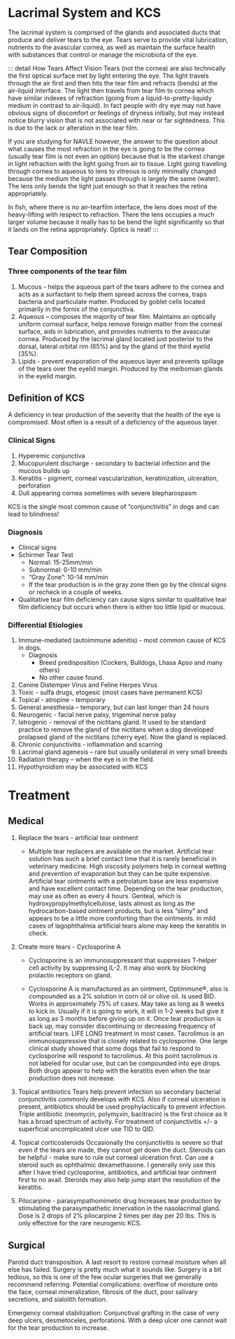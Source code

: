 # Lacrimal System and KCS
The lacrimal system is comprised of the glands and associated ducts that produce and deliver tears to the eye. Tears serve to provide vital lubrication, nutrients to the avascular cornea, as well as maintain the surface health with substances that control or manage the microbiota of the eye. 

::: detail How Tears Affect Vision
Tears (not the cornea) are also technically the first optical surface met by light entering the eye. The light travels through the air first and then hits the tear film and refracts (bends) at the air-liquid interface. The light then travels from tear film to cornea which have similar indexes of refraction (going from a liquid-to-pretty-liquidy medium in contrast to air-liquid). In fact people with dry eye may not have obvious signs of discomfort or feelings of dryness initially, but may instead notice blurry vision that is not associated with near or far sightedness. This is due to the lack or alteration in the tear film.

If you are studying for NAVLE however, the answer to the question about what causes the most refraction in the eye is going to be the cornea (usually tear film is not even an option) because that is the starkest change in light refraction with the light going from air to tissue. Light going traveling through cornea to aqueous to lens to vitreous is only minimally changed because the medium the light passes through is largely the same (water). The lens only bends the light just enough so that it reaches the retina appropriately.

In fish, where there is no air-tearfilm interface, the lens does most of the heavy-lifting with respect to refraction. There the lens occupies a much larger volume because it really has to be bend the light significantly so that it lands on the retina appropriately. Optics is neat!
:::

## Tear Composition

### Three components of the tear film

1.  Mucous - helps the aqueous part of the tears adhere to the cornea and acts as a surfactant to help them spread across the cornea, traps bacteria and particulate matter. Produced by goblet cells located primarily in the fornix of the conjunctiva.
2.  Aqueous – composes the majority of tear film. Maintains an optically uniform corneal surface, helps remove foreign matter from the corneal surface, aids in lubrication, and provides nutrients to the avascular cornea. Produced by the lacrimal gland located just posterior to the dorsal, lateral orbital rim (65%) and by the gland of the third eyelid (35%).
3.  Lipids - prevent evaporation of the aqueous layer and prevents spillage of the tears over the eyelid margin. Produced by the meibomian glands in the eyelid margin.

## Definition of KCS

A deficiency in tear production of the severity that the health of the eye is compromised. Most often is a result of a deficiency of the aqueous layer.

### Clinical Signs

1.  Hyperemic conjunctiva
2.  Mucopurulent discharge - secondary to bacterial infection and the mucous builds up
3.  Keratitis - pigment, corneal vascularization, keratinization, ulceration, perforation
4.  Dull appearing cornea sometimes with severe blepharospasm

KCS is the single most common cause of “conjunctivitis” in dogs and can lead to blindness!

### Diagnosis

-   Clinical signs
-   Schirmer Tear Test
    -   Normal: 15-25mm/min
    -   Subnormal: 0-10 mm/min
    -   “Gray Zone”: 10-14 mm/min
    -   If the tear production is in the gray zone then go by the clinical signs or recheck in a couple of weeks.
-   Qualitative tear film deficiency can cause signs similar to qualitative tear film deficiency but occurs when there is either too little lipid or mucous.

### Differential Etiologies

1.  Immune-mediated (autoimmune adenitis) - most common cause of KCS in dogs.
    -   Diagnosis
        -   Breed predisposition (Cockers, Bulldogs, Lhasa Apso and many others)
        -   No other cause found.
2.  Canine Distemper Virus and Feline Herpes Virus
3.  Toxic - sulfa drugs, etogesic (most cases have permanent KCS)
4.  Topical - atropine - temporary
5.  General anesthesia – temporary, but can last longer than 24 hours
6.  Neurogenic - facial nerve palsy, trigeminal nerve palsy
7.  Iatrogenic - removal of the nictitans gland. It used to be standard practice to remove the gland of the nictitans when a dog developed prolapsed gland of the nictitans (cherry eye). Now the gland is replaced.
8.  Chronic conjunctivitis - inflammation and scarring
9.  Lacrimal gland agenesis – rare but usually unilateral in very small breeds
10. Radiation therapy – when the eye is in the field.
11. Hypothyroidism may be associated with KCS

Treatment
=========

Medical
-------

1.  Replace the tears - artificial tear ointment

    -   Multiple tear replacers are available on the market. Artificial
        tear solution has such a brief contact time that it is rarely
        beneficial in veterinary medicine. High viscosity polymers help
        in corneal wetting and prevention of evaporation but they can be
        quite expensive. Artificial tear ointments with a petrolatum
        base are less expensive and have excellent contact time.
        Depending on the tear production, may use as often as every 4
        hours. Genteal, which is hydroxypropylmethylcellulose, lasts
        almost as long as the hydrocarbon-based ointment products, but
        is less “slimy” and appears to be a little more comforting than
        the ointments. In mild cases of lagophthalmia artificial tears
        alone may keep the keratitis in check.

2.  Create more tears - Cyclosporine A

    -   Cyclosporine is an immunosuppressant that suppresses T-helper
        cell activity by suppressing IL-2. It may also work by blocking
        prolactin receptors on gland.

    -   Cyclosporine A is manufactured as an ointment, Optimmune®, also
        is compounded as a 2% solution in corn oil or olive oil. Is used
        BID. Works in approximately 75% of cases. May take as long as 8
        weeks to kick in. Usually if it is going to work, it will in 1-2
        weeks but give it as long as 3 months before giving up on it.
        Once tear production is back up, may consider discontinuing or
        decreasing frequency of artificial tears. LIFE LONG treatment in
        most cases. Tacrolimus is an immunosuppressive that is closely
        related to cyclosporine. One large clinical study showed that
        some dogs that fail to respond to cyclosporine will respond to
        tacrolimus. At this point tacrolimus is not labeled for ocular
        use, but can be compounded into eye drops. Both drugs appear to
        help with the keratitis even when the tear production does not
        increase.

3.  Topical antibiotics Tears help prevent infection so secondary
    bacterial conjunctivitis commonly develops with KCS. Also if corneal
    ulceration is present, antibiotics should be used prophylactically
    to prevent infection. Triple antibiotic (neomycin, polymyxin,
    bacitracin) is the first choice as it has a broad spectrum of
    activity. For treatment of conjunctivitis +/- a superficial
    uncomplicated ulcer use TID to QID.

4.  Topical corticosteroids Occasionally the conjunctivitis is severe so
    that even if the tears are made, they cannot get down the duct.
    Steroids can be helpful - make sure to rule out corneal ulceration
    first. Can use a steroid such as ophthalmic dexamethasone. I
    generally only use this after I have tried cyclosporine,
    antibiotics, and artificial tear ointment first to no avail.
    Steroids may also help jump start the resolution of the keratitis.

5.  Pilocarpine - parasympathomimetic drug Increases tear production by
    stimulating the parasympathetic innervation in the nasolacrimal
    gland. Dose is 2 drops of 2% pilocarpine 2 times per day per 20 lbs.
    This is only effective for the rare neurogenic KCS.

Surgical
--------

Parotid duct transposition. A last resort to restore corneal moisture
when all else has failed. Surgery is pretty much what it sounds like.
Surgery is a bit tedious, so this is one of the few ocular surgeries
that we generally recommend referring. Potential complications: overflow
of moisture onto the face, corneal mineralization, fibrosis of the duct,
poor salivary secretions, and sialolith formation.

Emergency corneal stabilization: Conjunctival grafting in the case of
very deep ulcers, desmetoceles, perforations. With a deep ulcer one
cannot wait for the tear production to increase.
